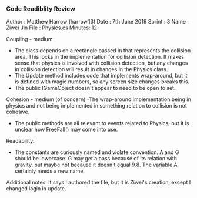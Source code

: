 ﻿
### Code Readiblity Review
Author : Matthew Harrow (harrow.13)
Date   : 7th June 2019
Sprint : 3
Name   : Ziwei Jin
File   : Physics.cs
Minutes: 12

Coupling - medium
- The class depends on a rectangle passed in that represents the collision area. This locks in
the implementation for collision detection. It makes sense that physics is involved with collision
detection, but any changes in collision detection will result in changes in the Physics class.
- The Update method includes code that implements wrap-around, but it is defined with magic numbers,
so any screen size changes breaks this.
- The public IGameObject doesn't appear to need to be open to set.

Cohesion - medium (of concern)
-The wrap-around implementation being in physics and not being implemented in something relation to
collision is not cohesive. 
- The public methods are all relevant to events related to Physics, but it is unclear
how FreeFall() may come into use.

Readability:
- The constants are curiously named and violate convention. A and G should be lowercase. G may get 
a pass because of its relation with gravity, but maybe not because it doesn't equal 9.8. The variable
A certainly needs a new name.

Additional notes: It says I authored the file, but it is Ziwei's creation, except I changed login in update.